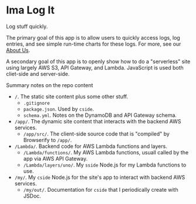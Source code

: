 # Ima Log It

Log stuff quickly.

The primary goal of this app is to allow users to quickly access logs, log entries, and see simple run-time charts for these logs. For more, see our [About Us](https://imalogit.com/about.html).

A secondary goal of this app is to openly show how to do a "serverless" site using largely AWS S3, API Gateway, and Lambda. JavaScript is used both cliet-side and server-side.

Summary notes on the repo content

- `/`. The static site content plus some other stuff.
    - `.gitignore`
    - `package.json`. Used by `cside`.
    - `schema.yml`. Notes on the DynamoDB and API Gateway schema.
- `/app/`. The dynamic site content that interacts with the backend AWS services.
    - `/app/src/`. The client-side source code that is "compiled" by Browserify to  `/app/`.
- `/Lambda/`. Backend code for AWS Lambda functions and layers.
    - `/Lambda/functions/`. My AWS Lambda functions, usuall called by the app via AWS API Gateway.
    - `/Lambda/layers/uno/`. My `sside` Node.js for my Lambda functions to use.
- `/my/`. My `cside` Node.js for the site's app to interact with backend AWS services.
    - `/my/out/`. Documentation for `cside` that I periodically create with JSDoc.
